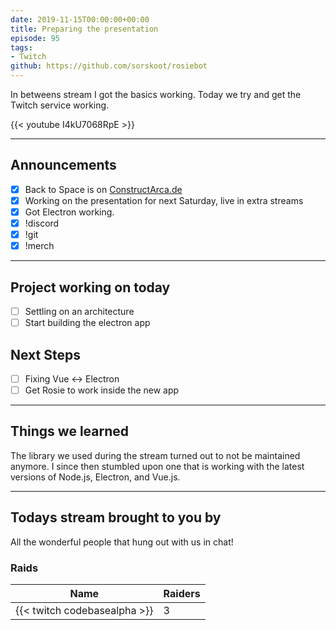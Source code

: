 ```yaml
---
date: 2019-11-15T00:00:00+00:00
title: Preparing the presentation
episode: 95
tags:
- Twitch
github: https://github.com/sorskoot/rosiebot
---
```


In betweens stream I got the basics working. Today we try and get the Twitch service working.

{{< youtube I4kU7068RpE >}}

<!--more-->

---

## Announcements

- [X] Back to Space is on [ConstructArca.de](https://constructarca.de/game/back-to-space/)
- [X] Working on the presentation for next Saturday, live in extra streams
- [X] Got Electron working.
- [X] !discord
- [X] !git
- [X] !merch

---

## Project working on today

- [ ] Settling on an architecture
- [ ] Start building the electron app

## Next Steps

- [ ] Fixing Vue <-> Electron
- [ ] Get Rosie to work inside the new app

---

## Things we learned

The library we used during the stream turned out to not be maintained anymore. I since then stumbled upon one that is working with the latest versions of Node.js, Electron, and Vue.js.

---

## Todays stream brought to you by

All the wonderful people that hung out with us in chat!

### Raids

| Name | Raiders |
| --- | --- |
| {{< twitch codebasealpha >}} | 3 |
